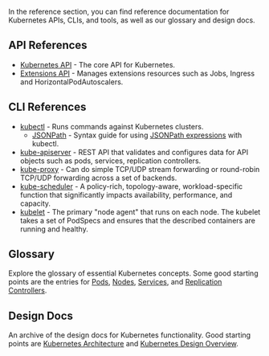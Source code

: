 ---
---
In the reference section, you can find reference documentation for Kubernetes APIs, CLIs, and tools, as well as our glossary and design docs. 

## API References

* [Kubernetes API](/docs/api/) - The core API for Kubernetes.
* [Extensions API](/docs/api-reference/extensions/v1beta1/operations/) - Manages extensions resources such as Jobs, Ingress and HorizontalPodAutoscalers.	


## CLI References

* [kubectl](/docs/user-guide/kubectl-overview/) - Runs commands against Kubernetes clusters.
	* [JSONPath](/docs/user-guide/jsonpath/) - Syntax 	guide for using [JSONPath expressions](http://goessner.net/articles/JsonPath/) with kubectl.
* [kube-apiserver](/docs/admin/kube-apiserver/) - REST API that validates and configures data for API objects such as  pods, services, replication controllers.
* [kube-proxy](/docs/admin/kube-proxy/) - Can do simple TCP/UDP stream forwarding or round-robin TCP/UDP forwarding across a set of backends.
* [kube-scheduler](/docs/admin/kube-scheduler/) - A policy-rich, topology-aware, workload-specific function that significantly impacts availability, performance, and capacity.
* [kubelet](/docs/admin/kubelet/) - The primary "node agent" that runs on each node. The kubelet takes a set of PodSpecs and ensures that the described containers are running and healthy.

## Glossary

Explore the glossary of essential Kubernetes concepts. Some good starting points are the entries for [Pods](/docs/user-guide/pods/), [Nodes](/docs/admin/nodes/), [Services](/docs/user-guide/services/), and [Replication Controllers](/docs/user-guide/replication-controller/).

## Design Docs

An archive of the design docs for Kubernetes functionality. Good starting points are [Kubernetes Architecture](https://github.com/kubernetes/kubernetes/blob/release-1.1/docs/design/architecture.md) and [Kubernetes Design Overview](https://github.com/kubernetes/kubernetes/tree/release-1.1/docs/design).
